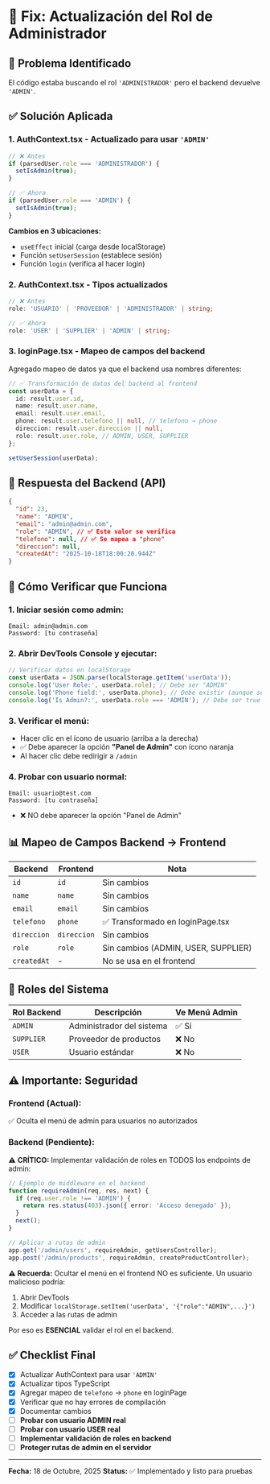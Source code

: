 # 🔧 Fix: Actualización del Rol de Administrador

## 📝 Problema Identificado

El código estaba buscando el rol `'ADMINISTRADOR'` pero el backend devuelve `'ADMIN'`.

## ✅ Solución Aplicada

### 1. **AuthContext.tsx** - Actualizado para usar `'ADMIN'`

```typescript
// ❌ Antes
if (parsedUser.role === 'ADMINISTRADOR') {
  setIsAdmin(true);
}

// ✅ Ahora
if (parsedUser.role === 'ADMIN') {
  setIsAdmin(true);
}
```

**Cambios en 3 ubicaciones:**

- `useEffect` inicial (carga desde localStorage)
- Función `setUserSession` (establece sesión)
- Función `login` (verifica al hacer login)

### 2. **AuthContext.tsx** - Tipos actualizados

```typescript
// ❌ Antes
role: 'USUARIO' | 'PROVEEDOR' | 'ADMINISTRADOR' | string;

// ✅ Ahora
role: 'USER' | 'SUPPLIER' | 'ADMIN' | string;
```

### 3. **loginPage.tsx** - Mapeo de campos del backend

Agregado mapeo de datos ya que el backend usa nombres diferentes:

```typescript
// ✅ Transformación de datos del backend al frontend
const userData = {
  id: result.user.id,
  name: result.user.name,
  email: result.user.email,
  phone: result.user.telefono || null, // telefono → phone
  direccion: result.user.direccion || null,
  role: result.user.role, // ADMIN, USER, SUPPLIER
};

setUserSession(userData);
```

## 🎯 Respuesta del Backend (API)

```json
{
  "id": 23,
  "name": "ADMIN",
  "email": "admin@admin.com",
  "role": "ADMIN", // ✅ Este valor se verifica
  "telefono": null, // ✅ Se mapea a "phone"
  "direccion": null,
  "createdAt": "2025-10-18T18:00:20.944Z"
}
```

## 🧪 Cómo Verificar que Funciona

### 1. Iniciar sesión como admin:

```
Email: admin@admin.com
Password: [tu contraseña]
```

### 2. Abrir DevTools Console y ejecutar:

```javascript
// Verificar datos en localStorage
const userData = JSON.parse(localStorage.getItem('userData'));
console.log('User Role:', userData.role); // Debe ser "ADMIN"
console.log('Phone field:', userData.phone); // Debe existir (aunque sea null)
console.log('Is Admin?:', userData.role === 'ADMIN'); // Debe ser true
```

### 3. Verificar el menú:

- Hacer clic en el ícono de usuario (arriba a la derecha)
- ✅ Debe aparecer la opción **"Panel de Admin"** con ícono naranja
- Al hacer clic debe redirigir a `/admin`

### 4. Probar con usuario normal:

```
Email: usuario@test.com
Password: [tu contraseña]
```

- ❌ NO debe aparecer la opción "Panel de Admin"

## 📊 Mapeo de Campos Backend → Frontend

| Backend     | Frontend    | Nota                                |
| ----------- | ----------- | ----------------------------------- |
| `id`        | `id`        | Sin cambios                         |
| `name`      | `name`      | Sin cambios                         |
| `email`     | `email`     | Sin cambios                         |
| `telefono`  | `phone`     | ✅ Transformado en loginPage.tsx    |
| `direccion` | `direccion` | Sin cambios                         |
| `role`      | `role`      | Sin cambios (ADMIN, USER, SUPPLIER) |
| `createdAt` | -           | No se usa en el frontend            |

## 🔐 Roles del Sistema

| Rol Backend | Descripción               | Ve Menú Admin |
| ----------- | ------------------------- | ------------- |
| `ADMIN`     | Administrador del sistema | ✅ Sí         |
| `SUPPLIER`  | Proveedor de productos    | ❌ No         |
| `USER`      | Usuario estándar          | ❌ No         |

## ⚠️ Importante: Seguridad

### Frontend (Actual):

✅ Oculta el menú de admin para usuarios no autorizados

### Backend (Pendiente):

⚠️ **CRÍTICO:** Implementar validación de roles en TODOS los endpoints de admin:

```typescript
// Ejemplo de middleware en el backend
function requireAdmin(req, res, next) {
  if (req.user.role !== 'ADMIN') {
    return res.status(403).json({ error: 'Acceso denegado' });
  }
  next();
}

// Aplicar a rutas de admin
app.get('/admin/users', requireAdmin, getUsersController);
app.post('/admin/products', requireAdmin, createProductController);
```

**⚠️ Recuerda:** Ocultar el menú en el frontend NO es suficiente. Un usuario malicioso podría:

1. Abrir DevTools
2. Modificar `localStorage.setItem('userData', '{"role":"ADMIN",...}')`
3. Acceder a las rutas de admin

Por eso es **ESENCIAL** validar el rol en el backend.

## ✅ Checklist Final

- [x] Actualizar AuthContext para usar `'ADMIN'`
- [x] Actualizar tipos TypeScript
- [x] Agregar mapeo de `telefono` → `phone` en loginPage
- [x] Verificar que no hay errores de compilación
- [x] Documentar cambios
- [ ] **Probar con usuario ADMIN real**
- [ ] **Probar con usuario USER real**
- [ ] **Implementar validación de roles en backend**
- [ ] **Proteger rutas de admin en el servidor**

---

**Fecha:** 18 de Octubre, 2025
**Status:** ✅ Implementado y listo para pruebas

